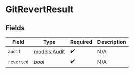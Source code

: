 # GitRevertResult


## Fields

| Field                              | Type                               | Required                           | Description                        |
| ---------------------------------- | ---------------------------------- | ---------------------------------- | ---------------------------------- |
| `audit`                            | [models.Audit](../models/audit.md) | :heavy_check_mark:                 | N/A                                |
| `reverted`                         | *bool*                             | :heavy_check_mark:                 | N/A                                |